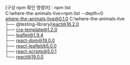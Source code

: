 [구성 npm 확인 명령어] : npm list<br>
C:\where-the-animals-live>npm list --depth=0<br>
where-the-animals-live@0.1.0 C:\where-the-animals-live<br>
├── @testing-library/react@16.2.0<br>
├── cra-template@1.2.0<br>
├── leaflet@1.9.4<br>
├── react-dom@19.0.0<br>
├── react-leaflet@5.0.0<br>
├── react-scripts@5.0.1<br>
└── react@19.0.0<br>
